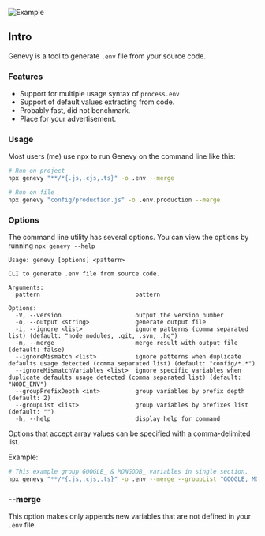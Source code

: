 ![Example](https://user-images.githubusercontent.com/3619283/200929306-354ea572-18be-45ae-99a8-38618b796926.png)

## Intro
Genevy is a tool to generate `.env` file from your source code.

### Features
* Support for multiple usage syntax of `process.env`
* Support of default values extracting from code.
* Probably fast, did not benchmark.
* Place for your advertisement.

### Usage
Most users (me) use npx to run Genevy on the command line like this:
```bash
# Run on project
npx genevy "**/*{.js,.cjs,.ts}" -o .env --merge

# Run on file
npx genevy "config/production.js" -o .env.production --merge
```

### Options
The command line utility has several options. You can view the options by running `npx genevy --help`

```
Usage: genevy [options] <pattern>

CLI to generate .env file from source code.

Arguments:
  pattern                           pattern

Options:
  -V, --version                     output the version number
  -o, --output <string>             generate output file
  -i, --ignore <list>               ignore patterns (comma separated list) (default: "node_modules, .git, .svn, .hg")
  -m, --merge                       merge result with output file (default: false)
  --ignoreMismatch <list>           ignore patterns when duplicate defaults usage detected (comma separated list) (default: "config/*.*")
  --ignoreMismatchVariables <list>  ignore specific variables when duplicate defaults usage detected (comma separated list) (default: "NODE_ENV")
  --groupPrefixDepth <int>          group variables by prefix depth (default: 2)
  --groupList <list>                group variables by prefixes list (default: "")
  -h, --help                        display help for command

```
Options that accept array values can be specified with a comma-delimited list.

Example:
```bash
# This example group GOOGLE_ & MONGODB_ variables in single section.
npx genevy "**/*{.js,.cjs,.ts}" -o .env --merge --groupList "GOOGLE, MONGODB"
```
### --merge
This option makes only appends new variables that are not defined in your `.env` file. 
